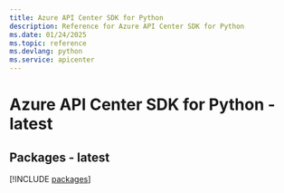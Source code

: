 ```yaml
---
title: Azure API Center SDK for Python
description: Reference for Azure API Center SDK for Python
ms.date: 01/24/2025
ms.topic: reference
ms.devlang: python
ms.service: apicenter
---
```

# Azure API Center SDK for Python - latest
## Packages - latest
[!INCLUDE [packages](api-center-index.md)]